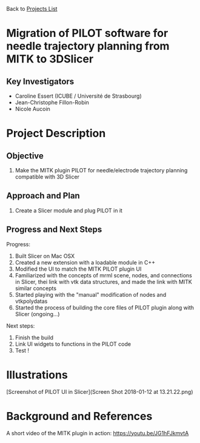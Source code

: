 Back to [Projects List](../../README.md#ProjectsList)

# Migration of PILOT software for needle trajectory planning from MITK to 3DSlicer

## Key Investigators

- Caroline Essert (ICUBE / Université de Strasbourg)
- Jean-Christophe Fillon-Robin
- Nicole Aucoin


# Project Description

## Objective

1. Make the MITK plugin PILOT for needle/electrode trajectory planning compatible with 3D Slicer


## Approach and Plan

1. Create a Slicer module and plug PILOT in it


## Progress and Next Steps

<!--Describe progress and next steps in a few bullet points as you are making progress.-->

Progress:

1. Built Slicer on Mac OSX
2. Created a new extension with a loadable module in C++
3. Modified the UI to match the MITK PILOT plugin UI
4. Familiarized with the concepts of mrml scene, nodes, and connections in Slicer, thei link with vtk data structures, and made the link with MITK similar concepts
5. Started playing with the "manual" modification of nodes and vtkpolydatas
6. Started the process of building the core files of PILOT plugin along with Slicer (ongoing...)

Next steps: 

1. Finish the build
2. Link UI widgets to functions in the PILOT code
3. Test !

# Illustrations

<!--Add pictures and links to videos that demonstrate what has been accomplished.-->

<!--![Description of picture](Example2.jpg)-->

[Screenshot of PILOT UI in Slicer](Screen Shot 2018-01-12 at 13.21.22.png)

# Background and References

<!--Use this space for information that may help people better understand your project, like links to papers, source code, or data.-->

A short video of the MITK plugin in action: https://youtu.be/JG1hFJkmvtA

<!--- Source code: https://github.com/YourUser/YourRepository-->
<!--- Documentation: https://link.to.docs-->
<!--- Test data: https://link.to.test.data-->
